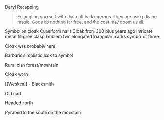 Daryl Recapping

> Entangling yourself with that cult is dangerous. They are using divine magic. Gods do nothing for free, and the cost may doom us all.

Symbol on cloak 
Cuneiform nails
Cloak from 300 plus years ago
Intricate metal filligree clasp
Emblem two elongated triangular marks
symbol of three

Cloak was probably here

Barbaric simplistic look to symbol

Rural clan forest/mountain

Cloak worn 

[[Wesken]] - Blacksmith

Old cart


Headed north 

Pyramid to the south on the mountain

